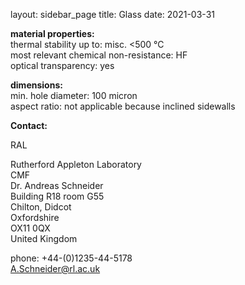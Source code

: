 layout: sidebar_page
title: Glass
date: 2021-03-31

__material properties:__  
thermal stability up to:	misc. <500 °C  
most relevant chemical non-resistance:	HF  
optical transparency:	yes

	
__dimensions:__	  
min. hole diameter:	100 micron  
aspect ratio:	not applicable because inclined sidewalls
<!--break-->
__Contact:__

RAL

Rutherford Appleton Laboratory  
CMF  
Dr. Andreas Schneider  
Building R18 room G55   
Chilton, Didcot  
Oxfordshire   
OX11 0QX   
United Kingdom

phone: +44-(0)1235-44-5178  
A.Schneider@rl.ac.uk